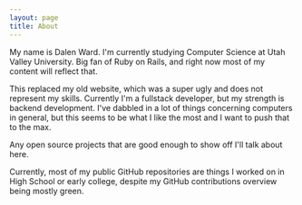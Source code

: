 ```yaml
---
layout: page
title: About
---
```


My name is Dalen Ward. 
I'm currently studying Computer Science at Utah Valley University. 
Big fan of Ruby on Rails, and right now most of my content will reflect that. 

This replaced my old website, which was a super ugly and does not represent my skills.
Currently I'm a fullstack developer, but my strength is backend development.
I've dabbled in a lot of things concerning computers in general, but this seems to be what I like the most and I want to push that to the max.

Any open source projects that are good enough to show off I'll talk about here.

Currently, most of my public GitHub repositories are things I worked on in High School or early college, despite my GitHub contributions overview being mostly green.